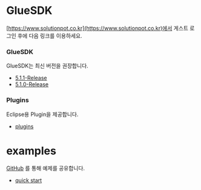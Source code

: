 # GlueSDK

[https://www.solutionpot.co.kr](https://www.solutionpot.co.kr)에서 게스트 로그인 후에 다음 링크를 이용하세요.  

### GlueSDK

GlueSDK는 최신 버전을 권장합니다.   
 
* [5.1.1-Release](https://www.solutionpot.co.kr/sdkFileDown?category=patch&objectId=pt_20190123154137227391baac9a "GlueSDK 5.1.1")
* [5.1.0-Release](https://www.solutionpot.co.kr/sdkFileDown?category=pakage&objectId=pk_20181207133355efc5fe02bb45 "GlueSDK 5.1.0")

### Plugins

Eclipse용 Plugin을 제공합니다.

* [plugins](https://www.solutionpot.co.kr/sdkFileDown?category=pakage&objectId=pk_201708141426039a2191d4ab9d "plugins")

# examples

[GitHub](http://github.com) 를 통해 예제를 공유합니다.

* [quick start](https://github.com/poscoict-glueframework/glue-examples.git)
